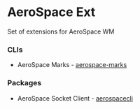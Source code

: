 # AeroSpace Ext 

Set of extensions for AeroSpace WM

### CLIs 

 - AeroSpace Marks - [aerospace-marks](cmd/aerospace-marks)

### Packages

 - AeroSpace Socket Client - [aerospacecli](pkgs/aerospacecli)
